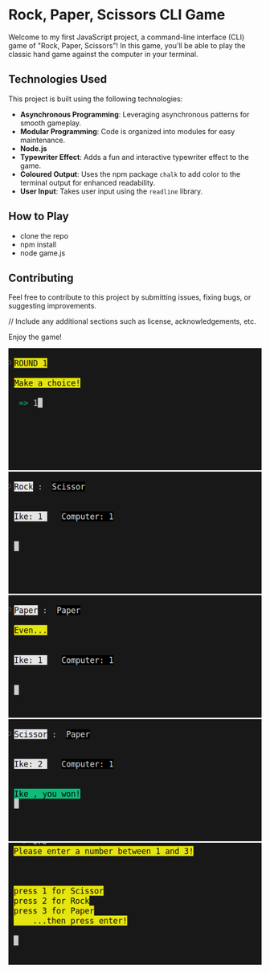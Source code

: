 # Rock, Paper, Scissors CLI Game

Welcome to my first JavaScript project, a command-line interface (CLI) game of "Rock, Paper, Scissors"! In this game, you'll be able to play the classic hand game against the computer in your terminal.

## Technologies Used

This project is built using the following technologies:

- **Asynchronous Programming**: Leveraging asynchronous patterns for smooth gameplay.
- **Modular Programming**: Code is organized into modules for easy maintenance.
- **Node.js**
- **Typewriter Effect**: Adds a fun and interactive typewriter effect to the game.
- **Coloured Output**: Uses the npm package `chalk` to add color to the terminal output for enhanced readability.
- **User Input**: Takes user input using the `readline` library.

## How to Play

- clone the repo
- npm install
- node game.js


## Contributing

Feel free to contribute to this project by submitting issues, fixing bugs, or suggesting improvements.

// Include any additional sections such as license, acknowledgements, etc.

Enjoy the game!


![](./readme-images/one.png)
![](./readme-images/two.png)
![](./readme-images/three.png)
![](./readme-images/four.png)
![](./readme-images/five.png)